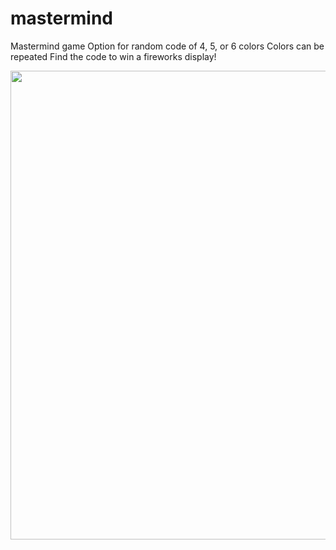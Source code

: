# mastermind
Mastermind game
Option for random code of 4, 5, or 6 colors
Colors can be repeated
Find the code to win a fireworks display!
<p align="center">
  <img src="https://cloud.githubusercontent.com/assets/14226332/14548394/765e3bb8-0284-11e6-8ef6-10445aef582f.png" width="750"/>
  
</p>

